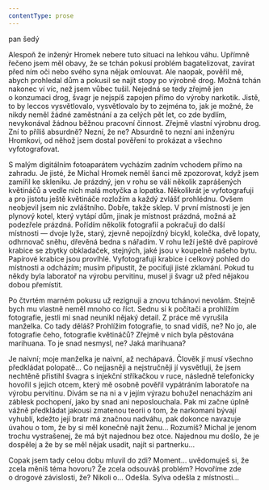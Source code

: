 ```yaml
---
contentType: prose
---
```


<section>

pan šedý

Alespoň že inženýr Hromek nebere tuto situaci na lehkou váhu. Upřímně řečeno jsem měl obavy, že se tchán pokusí problém bagatelizovat, zavírat před ním oči nebo svého syna nějak omlouvat. Ale naopak, pověřil mě, abych prohledal dům a pokusil se najít stopy po výrobně drog. Možná tchán nakonec ví víc, než jsem vůbec tušil. Nejedná se tedy zřejmě jen o konzumaci drog, švagr je nejspíš zapojen přímo do výroby narkotik. Jistě, to by leccos vysvětlovalo, vysvětlovalo by to zejména to, jak je možné, že nikdy neměl žádné zaměstnání a za celých pět let, co zde bydlím, nevykonával žádnou běžnou pracovní činnost. Zřejmě vlastní výrobnu drog. Zní to příliš absurdně? Nezní, že ne? Absurdně to nezní ani inženýru Hromkovi, od něhož jsem dostal pověření to prokázat a všechno vyfotografovat.

S malým digitálním fotoaparátem vycházím zadním vchodem přímo na zahradu. Je jisté, že Michal Hromek neměl šanci mě zpozorovat, když jsem zamířil ke skleníku. Je prázdný, jen v rohu se válí několik zaprášených květináčů a vedle nich malá motyčka a lopatka. Několikrát je vyfotografuji a pro jistotu ještě květináče rozložím a každý zvlášť prohlédnu. Ovšem neobjevil jsem nic zvláštního. Dobře, takže sklep. V první místnosti je jen plynový kotel, který vytápí dům, jinak je místnost prázdná, možná až podezřele prázdná. Pořídím několik fotografií a pokračuji do další místnosti — dvoje lyže, starý, zjevně nepojízdný bicykl, kolečka, dvě lopaty, odhrnovač sněhu, dřevěná bedna s nářadím. V rohu leží ještě dvě papírové krabice se zbytky obkladaček, stejných, jaké jsou v koupelně našeho bytu. Papírové krabice jsou provlhlé. Vyfotografuji krabice i celkový pohled do místnosti a odcházím; musím připustit, že pociťuji jisté zklamání. Pokud tu někdy byla laboratoř na výrobu pervitinu, musel ji švagr už před nějakou dobou přemístit.

Po čtvrtém marném pokusu už rezignuji a znovu tchánovi nevolám. Stejně bych mu vlastně neměl mnoho co říct. Sednu si k počítači a prohlížím fotografie, jestli mi snad neunikl nějaký detail. Z práce mě vyrušila manželka. Co tady děláš? Prohlížím fotografie, to snad vidíš, ne? No jo, ale fotografie čeho, fotografie květináčů? Zřejmě v nich byla pěstována marihuana. To je snad nesmysl, ne? Jaká marihuana?

Je naivní; moje manželka je naivní, až nechápavá. Člověk jí musí všechno předkládat polopatě… Co nejjasněji a nejstručněji jí vysvětluji, že jsem nechtěně přistihl švagra s injekční stříkačkou v ruce, následně telefonicky hovořil s jejich otcem, který mě osobně pověřil vypátráním laboratoře na výrobu pervitinu. Dívám se na ni a v jejím výrazu bohužel nenacházím ani záblesk pochopení, jako by snad ani neposlouchala. Pak mi začne úplně vážně předkládat jakousi zmatenou teorii o tom, že narkomani bývají vyhublí, kdežto její bratr má značnou nadváhu, pak dokonce navazuje úvahou o tom, že by si měl konečně najít ženu… Rozumíš? Michal je jenom trochu vystrašenej, že má být najednou bez otce. Najednou mu došlo, že je dospělej a že by se měl nějak usadit, najít si partnerku…

Copak jsem tady celou dobu mluvil do zdi? Moment… uvědomuješ si, že zcela měníš téma hovoru? Že zcela odsouváš problém? Hovoříme zde o drogové závislosti, že? Nikoli o… Odešla. Sylva odešla z místnosti…

</section>
